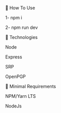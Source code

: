 🤔 How To Use

1- npm i

2- npm run dev




🚀 Technologies

Node

Express

SRP

OpenPGP




🌱 Minimal Requirements

NPM/Yarn LTS

NodeJs
